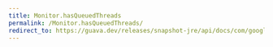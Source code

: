 ```yaml
---
title: Monitor.hasQueuedThreads
permalink: /Monitor.hasQueuedThreads/
redirect_to: https://guava.dev/releases/snapshot-jre/api/docs/com/google/common/util/concurrent/Monitor.html#hasQueuedThreads--
---
```

